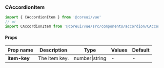 ### CAccordionItem

```jsx
import { CAccordionItem } from '@coreui/vue'
// or
import CAccordionItem from '@coreui/vue/src/components/accordion/CAccordionItem'
```

#### Props

| Prop name    | Description   | Type           | Values | Default |
| ------------ | ------------- | -------------- | ------ | ------- |
| **item-key** | The item key. | number\|string | -      | -       |
